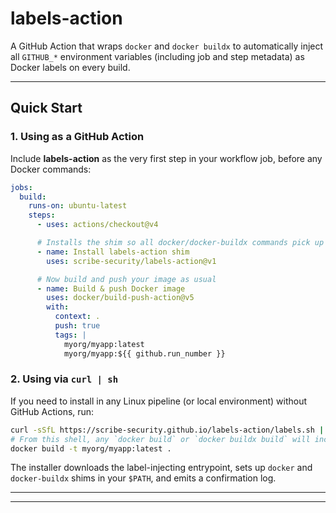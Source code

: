 # labels-action

A GitHub Action that wraps `docker` and `docker buildx` to automatically inject all `GITHUB_*` environment variables (including job and step metadata) as Docker labels on every build.

---

## Quick Start

### 1. Using as a GitHub Action

Include **labels-action** as the very first step in your workflow job, before any Docker commands:

```yaml
jobs:
  build:
    runs-on: ubuntu-latest
    steps:
      - uses: actions/checkout@v4

      # Installs the shim so all docker/docker-buildx commands pick up labels
      - name: Install labels-action shim
        uses: scribe-security/labels-action@v1

      # Now build and push your image as usual
      - name: Build & push Docker image
        uses: docker/build-push-action@v5
        with:
          context: .
          push: true
          tags: |
            myorg/myapp:latest
            myorg/myapp:${{ github.run_number }}
```

### 2. Using via `curl | sh`

If you need to install in any Linux pipeline (or local environment) without GitHub Actions, run:

```bash
curl -sSfL https://scribe-security.github.io/labels-action/labels.sh | sh
# From this shell, any `docker build` or `docker buildx build` will include labels
docker build -t myorg/myapp:latest .
```

The installer downloads the label-injecting entrypoint, sets up `docker` and `docker-buildx` shims in your `$PATH`, and emits a confirmation log.

---


---

